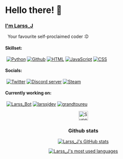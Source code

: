 # Hello there! 👋

### [I'm Larss_J](https://larssj.dev)
&nbsp; Your favourite self-proclaimed coder :D

 #### Skillset:
 &nbsp;[![Python](https://img.shields.io/badge/Python-black?style=flat-square&logo=python)](https://github.com/LarssJakobsons) [![Github](https://img.shields.io/badge/Github-black?style=flat-square&logo=github)](https://github.com/LarssJakobsons) [![HTML](https://img.shields.io/badge/HTML-black?style=flat-square&logo=html5)](https://github.com/LarssJakobsons) [![JavaScript](https://img.shields.io/badge/JavaScript-black?style=flat-square&logo=javascript)](https://github.com/LarssJakobsons) [![CSS](https://img.shields.io/badge/CSS-black?style=flat-square&logo=css3&logoColor=1572B6)](https://github.com/LarssJakobsons)

#### Socials:
&nbsp;[![Twitter](https://img.shields.io/badge/Twitter-black?style=flat-square&logo=twitter)](https://twitter.com/Larss_J) [![Discord server](https://img.shields.io/badge/Discord_server-black?style=flat-square&logo=discord)](https://discord.gg/TReMEyBQsh) [![Steam](https://img.shields.io/badge/Steam-black?style=flat-square&logo=steam)](https://steamcommunity.com/id/Larss_J)

#### Currently working on:
&nbsp;[![Larss_Bot](https://img.shields.io/github/stars/LarssJakobsons/Larss_bot?color=yellow&label=Larss_Bot&style=flat-square)](https://github.com/LarssJakobsons/Larss_Bot) [![larssjdev](https://img.shields.io/website?url=https%3A%2F%2Flarssj.dev&up_message=up&down_message=down&down_color=fa3b2d&style=flat-square&label=larssj.dev)](https://larssj.dev) [![grandtoureu](https://img.shields.io/website?url=https%3A%2F%2Fupgrandtour.eu&up_message=up&down_message=down&down_color=fa3b2d&style=flat-square&label=upgrandtoureu)](https://upgrandtour.eu) 
<!--
[![CharacterAI-Discord-Bot](https://img.shields.io/github/stars/LarssJakobsons/CharacterAI-Discord-Bot?color=yellow&label=CharacterAI-Discord-Bot&style=flat-square)](https://github.com/LarssJakobsons/CharacterAI-Discord-Bot)
-->
<p align="center">
<a href="https://ko-fi.com/larssj?=redirect">
    <img src="https://img.shields.io/badge/Support_me!-EC6961?labelColor=white&style=flat-square&logo=kofi" alt="Support me!" height="30">
</a>
</p>

<h3 align="center">Github stats</h3>
<p align="center">
 <a href="https://github.com/LarssJakobsons">
    <img src="https://github-readme-stats.vercel.app/api?username=LarssJakobsons&show_icons=true&theme=dark" alt="Larss_J's GitHub stats">
 </a>
</p>
<p align="center">
<a href="https://github.com/LarssJakobsons">
    <img src="https://github-readme-stats.vercel.app/api/top-langs/?username=LarssJakobsons&layout=compact&theme=dark" alt="Larss_J's most used languages">
</a>
</p>


<!--
**LarssJakobsons/LarssJakobsons** is a ✨ _special_ ✨ repository because its `README.md` (this file) appears on your GitHub profile.

Here are some ideas to get you started:

- 🔭 I’m currently working on ...
- 🌱 I’m currently learning ...
- 👯 I’m looking to collaborate on ...
- 🤔 I’m looking for help with ...
- 💬 Ask me about ...
- 📫 How to reach me: ...
- 😄 Pronouns: ...
- ⚡ Fun fact: ...
-->
